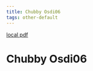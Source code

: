 ```yaml
---
title: Chubby Osdi06
tags: other-default
---
```


[local pdf](../../../pdfs/chubby-osdi06.pdf)

# Chubby Osdi06
